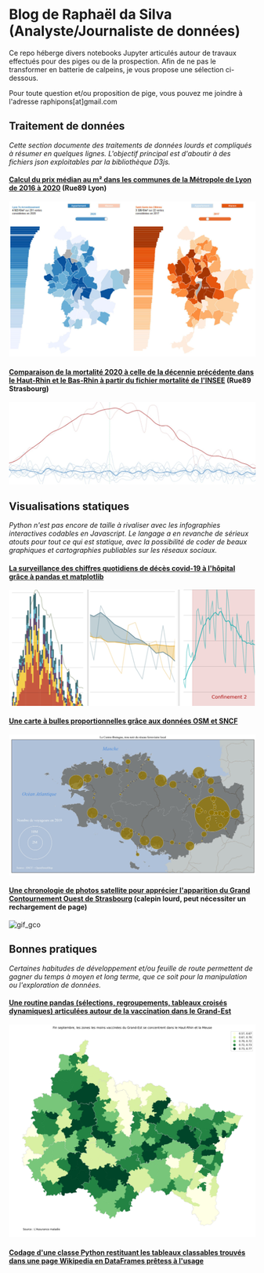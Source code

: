 # Blog de Raphaël da Silva (Analyste/Journaliste de données)

Ce repo héberge divers notebooks Jupyter articulés autour de travaux effectués pour des piges ou de la prospection. Afin de ne pas le transformer en batterie de calpeins, je vous propose une sélection ci-dessous.

Pour toute question et/ou proposition de pige, vous pouvez me joindre à l'adresse raphipons[at]gmail.com

## Traitement de données

*Cette section documente des traitements de données lourds et compliqués à résumer en quelques lignes. L'objectif principal est d'aboutir à des fichiers json exploitables par la bibliothèque D3js.*

#### [Calcul du prix médian au m² dans les communes de la Métropole de Lyon de 2016 à 2020](https://github.com/raphadasilva/blog_rdasilva/blob/master/autodonnees/immo_lyon_1520/DVF%20localis%C3%A9e%20Lyon%20et%20alentours.ipynb) (Rue89 Lyon)

![immo_lyon](https://raw.githubusercontent.com/raphadasilva/blog_rdasilva/3f1e4b3c33d7c39a766cf2c786d0031deee751b8/autodonnees/immo_lyon_1520/app_immolyo.jpg)

#### [Comparaison de la mortalité 2020 à celle de la décennie précédente dans le Haut-Rhin et le Bas-Rhin à partir du fichier mortalité de l'INSEE](https://github.com/raphadasilva/blog_rdasilva/blob/master/autodonnees/mortalite_INSEE/Mortalit%C3%A9%20-%20totaux%2C%20moyenne%20et%20segmentation%20avec%20pandas.ipynb) (Rue89 Strasbourg)

![covid_alsace](https://raw.githubusercontent.com/raphadasilva/blog_rdasilva/0ee278d6f1a07784ca3465e99bb2f0d99bae020a/autodonnees/mortalite_INSEE/courbe_covid.jpeg)

## Visualisations statiques

*Python n'est pas encore de taille à rivaliser avec les infographies interactives codables en Javascript. Le langage a en revanche de sérieux atouts pour tout ce qui est statique, avec la possibilité de coder de beaux graphiques et cartographies publiables sur les réseaux sociaux.*

#### [La surveillance des chiffres quotidiens de décès covid-19 à l'hôpital grâce à pandas et matplotlib](https://github.com/raphadasilva/blog_rdasilva/blob/master/visualisations/deces_covid_vizu_simples/Visualisation%20simples%20-%20Python%20panda%20matplotlib.ipynb)

![mortalite_covid](https://raw.githubusercontent.com/raphadasilva/blog_rdasilva/master/visualisations/deces_covid_vizu_simples/tuto_matplotlib.png)

#### [Une carte à bulles proportionnelles grâce aux données OSM et SNCF](https://github.com/raphadasilva/blog_rdasilva/blob/master/geographie/visualisation%20statique/visualisation_frequentation_ter.ipynb)

![ter_bretagne](https://raw.githubusercontent.com/raphadasilva/blog_rdasilva/master/geographie/visualisation%20statique/bzh_ter2019.jpg)

#### [Une chronologie de photos satellite pour apprécier l'apparition du Grand Contournement Ouest de Strasbourg](https://github.com/raphadasilva/blog_rdasilva/blob/master/geographie/GIF%20satellite/Gif%20d%27images%20satellites%20avec%20repere%20-%20SentinelHub%20%2B%20PIL%20%2B%20rasterio%20%2B%20geopandas%20(GH).ipynb) (calepin lourd, peut nécessiter un rechargement de page)

![gif_gco](https://github.com/raphadasilva/blog_rdasilva/blob/master/geographie/GIF%20satellite/GCO_strasbourg.gif)

## Bonnes pratiques

*Certaines habitudes de développement et/ou feuille de route permettent de gagner du temps à moyen et long terme, que ce soit pour la manipulation ou l'exploration de données.*

#### [Une routine pandas (sélections, regroupements, tableaux croisés dynamiques) articulées autour de la vaccination dans le Grand-Est](https://github.com/raphadasilva/blog_rdasilva/blob/master/autodonnees/routine_pandas/routine_pandas_vac_ge.ipynb)

![vac_ge](https://raw.githubusercontent.com/raphadasilva/blog_rdasilva/d767487fff6a03d17fa57491446bb775d7e83430/autodonnees/routine_pandas/carto_ecpi.jpg)

#### [Codage d'une classe Python restituant les tableaux classables trouvés dans une page Wikipedia en DataFrames prêtess à l'usage](https://github.com/raphadasilva/blog_rdasilva/blob/master/bonnes_pratiques/wikidaper/Wikidaper_Introduction_aux_classes_Python_%2B_regex.ipynb)
